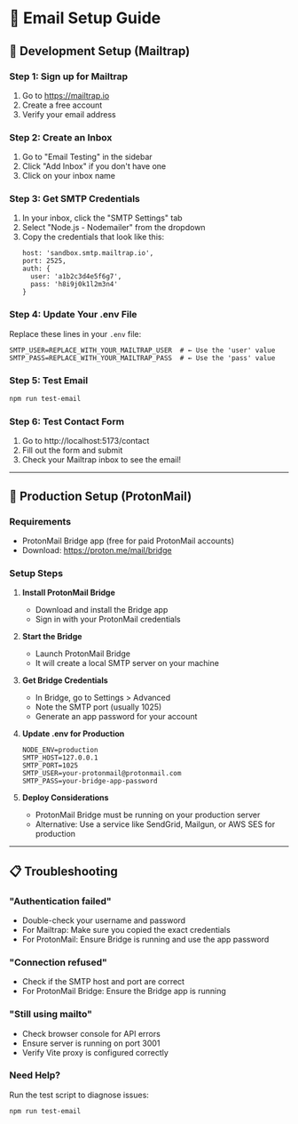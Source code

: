 # 📧 Email Setup Guide

## 🧪 Development Setup (Mailtrap)

### Step 1: Sign up for Mailtrap
1. Go to https://mailtrap.io
2. Create a free account
3. Verify your email address

### Step 2: Create an Inbox
1. Go to "Email Testing" in the sidebar
2. Click "Add Inbox" if you don't have one
3. Click on your inbox name

### Step 3: Get SMTP Credentials
1. In your inbox, click the "SMTP Settings" tab
2. Select "Node.js - Nodemailer" from the dropdown
3. Copy the credentials that look like this:
   ```
   host: 'sandbox.smtp.mailtrap.io',
   port: 2525,
   auth: {
     user: 'a1b2c3d4e5f6g7',
     pass: 'h8i9j0k1l2m3n4'
   }
   ```

### Step 4: Update Your .env File
Replace these lines in your `.env` file:
```env
SMTP_USER=REPLACE_WITH_YOUR_MAILTRAP_USER  # ← Use the 'user' value
SMTP_PASS=REPLACE_WITH_YOUR_MAILTRAP_PASS  # ← Use the 'pass' value
```

### Step 5: Test Email
```bash
npm run test-email
```

### Step 6: Test Contact Form
1. Go to http://localhost:5173/contact
2. Fill out the form and submit
3. Check your Mailtrap inbox to see the email!

---

## 🚀 Production Setup (ProtonMail)

### Requirements
- ProtonMail Bridge app (free for paid ProtonMail accounts)
- Download: https://proton.me/mail/bridge

### Setup Steps
1. **Install ProtonMail Bridge**
   - Download and install the Bridge app
   - Sign in with your ProtonMail credentials

2. **Start the Bridge**
   - Launch ProtonMail Bridge
   - It will create a local SMTP server on your machine

3. **Get Bridge Credentials**
   - In Bridge, go to Settings > Advanced
   - Note the SMTP port (usually 1025)
   - Generate an app password for your account

4. **Update .env for Production**
   ```env
   NODE_ENV=production
   SMTP_HOST=127.0.0.1
   SMTP_PORT=1025
   SMTP_USER=your-protonmail@protonmail.com
   SMTP_PASS=your-bridge-app-password
   ```

5. **Deploy Considerations**
   - ProtonMail Bridge must be running on your production server
   - Alternative: Use a service like SendGrid, Mailgun, or AWS SES for production

---

## 📋 Troubleshooting

### "Authentication failed"
- Double-check your username and password
- For Mailtrap: Make sure you copied the exact credentials
- For ProtonMail: Ensure Bridge is running and use the app password

### "Connection refused"
- Check if the SMTP host and port are correct
- For ProtonMail Bridge: Ensure the Bridge app is running

### "Still using mailto"
- Check browser console for API errors
- Ensure server is running on port 3001
- Verify Vite proxy is configured correctly

### Need Help?
Run the test script to diagnose issues:
```bash
npm run test-email
```